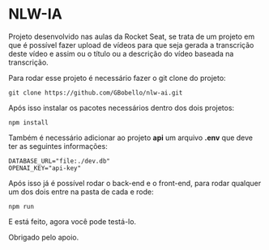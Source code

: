 
# NLW-IA

Projeto desenvolvido nas aulas da Rocket Seat, se trata de um projeto em que é possível fazer upload de vídeos para que seja gerada a transcrição deste vídeo e assim ou o título ou a descrição do vídeo baseada na transcrição.

Para rodar esse projeto é necessário fazer o git clone do projeto:

    git clone https://github.com/GBobello/nlw-ai.git

Após isso instalar os pacotes necessários dentro dos dois projetos:

    npm install

Também é necessário adicionar ao projeto **api** um arquivo **.env** que deve ter as seguintes informações:

    DATABASE_URL="file:./dev.db"
    OPENAI_KEY="api-key"

Após isso já é possível rodar o back-end e o front-end, para rodar qualquer um dos dois entre na pasta de cada e rode:

    npm run

E está feito, agora você pode testá-lo.

Obrigado pelo apoio.